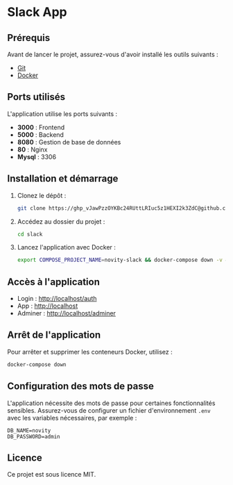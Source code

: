 # Slack App

## Prérequis

Avant de lancer le projet, assurez-vous d'avoir installé les outils suivants :

- [Git](https://git-scm.com/)
- [Docker](https://www.docker.com/)

## Ports utilisés

L'application utilise les ports suivants :

- **3000** : Frontend
- **5000** : Backend
- **8080** : Gestion de base de données
- **80** : Nginx
- **Mysql** : 3306

## Installation et démarrage

1. Clonez le dépôt :
   ```sh
   git clone https://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@github.com/andrianina4/slack.git ou git clone https://github.com/andrianina4/slack
   ```
2. Accédez au dossier du projet :
   ```sh
   cd slack
   ```
3. Lancez l'application avec Docker :
   ```sh
   export COMPOSE_PROJECT_NAME=novity-slack && docker-compose down -v &&  echo "Création de votre environment" && docker-compose --env-file .env up -d --build
   ```

## Accès à l'application

- Login : [http://localhost/auth](http://localhost/auth)
- App : [http://localhost](http://localhost)
- Adminer : [http://localhost/adminer](http://localhost/adminer)

## Arrêt de l'application

Pour arrêter et supprimer les conteneurs Docker, utilisez :

```sh
docker-compose down
```

## Configuration des mots de passe

L'application nécessite des mots de passe pour certaines fonctionnalités sensibles. Assurez-vous de configurer un fichier d'environnement `.env` avec les variables nécessaires, par exemple :

```env
DB_NAME=novity
DB_PASSWORD=admin
```

## Licence

Ce projet est sous licence MIT.
